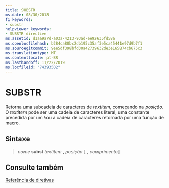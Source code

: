 ```yaml
---
title: SUBSTR
ms.date: 08/30/2018
f1_keywords:
- substr
helpviewer_keywords:
- SUBSTR directive
ms.assetid: d1aa9a7d-a03a-4213-93ad-ee92635fd58a
ms.openlocfilehash: b284ca80bc2db195c35af3e5ca45441e97d9b7f1
ms.sourcegitcommit: 9ee5df398bfd30a42739632de3e165874cb675c3
ms.translationtype: MT
ms.contentlocale: pt-BR
ms.lasthandoff: 11/22/2019
ms.locfileid: "74393502"
---
```

# <a name="substr"></a>SUBSTR

Retorna uma subcadeia de caracteres de *textitem*, começando na *posição*. O *textitem* pode ser uma cadeia de caracteres literal, uma constante precedida por um `%`ou a cadeia de caracteres retornada por uma função de macro.

## <a name="syntax"></a>Sintaxe

> *nome* **subst** *textitem* __,__ *posição* ⟦ __,__ *comprimento*⟧

## <a name="see-also"></a>Consulte também

[Referência de diretivas](../../assembler/masm/directives-reference.md)

